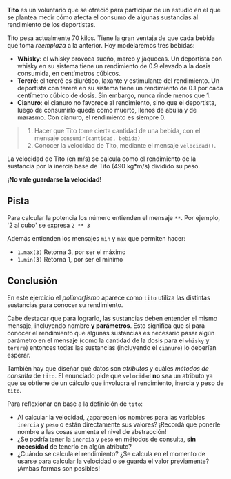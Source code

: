 **Tito** es un voluntario que se ofreció para participar de un estudio en el que se plantea medir cómo afecta el consumo de algunas sustancias al rendimiento de los deportistas.

Tito pesa actualmente 70 kilos. Tiene la gran ventaja de que cada bebida que toma _reemplaza_ a la anterior. Hoy modelaremos tres bebidas:

* **Whisky**: el whisky provoca sueño, mareo y jaquecas. Un deportista con whisky en su sistema tiene un rendimiento de 0.9 elevado a la dosis consumida, en centímetros cúbicos.
* **Tereré**: el tereré es diurético, laxante y estimulante del rendimiento. Un deportista con tereré en su sistema tiene un rendimiento de 0.1 por cada centímetro cúbico de dosis. Sin embargo, nunca rinde menos que 1.
* **Cianuro**: el cianuro no favorece al rendimiento, sino que el deportista, luego de consumirlo queda como muerto, llenos de abulia y de marasmo. Con cianuro, el rendimiento es siempre 0.

> 1. Hacer que Tito tome cierta cantidad de una bebida, con el mensaje `consumir(cantidad, bebida)`
> 2. Conocer la velocidad de Tito, mediante el mensaje `velocidad()`.

La velocidad de Tito (en m/s) se calcula como el rendimiento de la sustancia por la inercia base de Tito (490 kg*m/s) dividido su peso.

**¡No vale guardarse la velocidad!**


## Pista
Para calcular la potencia los número entienden el mensaje `**`. Por ejemplo, '2 al cubo' se expresa `2 ** 3`

Además entienden los mensajes `min` y `max` que permiten hacer:

* `1.max(3)`  Retorna 3, por ser el máximo
* `1.min(3)`  Retorna 1, por ser el mínimo


## Conclusión

En este ejercicio el _polimorfismo_ aparece como `tito` utiliza las distintas sustancias para conocer su rendimiento.

Cabe destacar que para lograrlo, las sustancias deben entender el mismo mensaje, incluyendo nombre **y parámetros**. Esto significa que si para conocer el rendimiento que algunas sustancias es necesario pasar algún parámetro en el mensaje (como la cantidad de la dosis para el `whisky` y `terere`) entonces todas las sustancias (incluyendo el `cianuro`) lo deberían esperar.


También hay que diseñar qué datos son _atributos_ y cuáles _métodos de consulta_ de `tito`. El enunciado pide que `velocidad` **no** sea un atributo ya que se obtiene de un cálculo que involucra el rendimiento, inercia y peso de `tito`.


Para reflexionar en base a la definición de `tito`:

- Al calcular la velocidad, ¿aparecen los nombres para las variables `inercia` y `peso` o están directamente sus valores? ¡Recordá que ponerle nombre a las cosas aumenta el nivel de abstracción!
- ¿Se podría tener la `inercia` y `peso` en métodos de consulta, **sin necesidad** de tenerlo en algún atributo?
- ¿Cuándo se calcula el rendimiento? ¿Se calcula en el momento de usarse para calcular la velocidad o se guarda el valor previamente? ¡Ambas formas son posibles!

